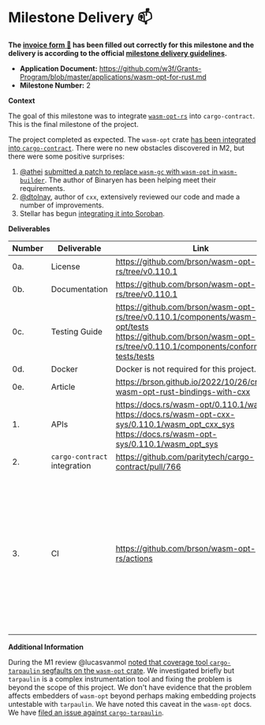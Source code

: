 # Milestone Delivery :mailbox:

**The [invoice form :pencil:](https://docs.google.com/forms/d/e/1FAIpQLSfmNYaoCgrxyhzgoKQ0ynQvnNRoTmgApz9NrMp-hd8mhIiO0A/viewform) has been filled out correctly for this milestone and the delivery is according to the official [milestone delivery guidelines](https://github.com/w3f/Grants-Program/blob/master/docs/milestone-deliverables-guidelines.md).**

- **Application Document:** https://github.com/w3f/Grants-Program/blob/master/applications/wasm-opt-for-rust.md
- **Milestone Number:** 2

**Context**

The goal of this milestone was to integrate [`wasm-opt-rs`] into `cargo-contract`.
This is the final milestone of the project.

[`wasm-opt-rs`]: https://github.com/brson/wasm-opt-rs

The project completed as expected.
The `wasm-opt` crate [has been integrated into `cargo-contract`](https://github.com/paritytech/cargo-contract/pull/766).
There were no new obstacles discovered in M2,
but there were some positive surprises:

1. [@athei](https://github.com/athei)
   [submitted a patch to replace `wasm-gc` with `wasm-opt` in `wasm-builder`](https://github.com/paritytech/substrate/pull/12280).
   The author of Binaryen has been helping meet their requirements.
2. [@dtolnay](https://github.com/dtolnay),
   author of `cxx`,
   extensively reviewed our code and made a number of improvements.
3. Stellar has begun [integrating it into Soroban](https://github.com/stellar/soroban-cli/pull/236).

**Deliverables**

| Number | Deliverable                  | Link                                                                                                                                                                    | Notes                                                                                                                  |
| ------ | ---------------------------- | ----------------------------------------------------------------------------------------------------------------------------------------------------------------------- | ---------------------------------------------------------------------------------------------------------------------- |
| 0a.    | License                      | https://github.com/brson/wasm-opt-rs/tree/v0.110.1                                                                                                                      |                                                                                                                        |
| 0b.    | Documentation                | https://github.com/brson/wasm-opt-rs/tree/v0.110.1                                                                                                                      |                                                                                                                        |
| 0c.    | Testing Guide                | https://github.com/brson/wasm-opt-rs/tree/v0.110.1/components/wasm-opt/tests <br> https://github.com/brson/wasm-opt-rs/tree/v0.110.1/components/conformance-tests/tests |                                                                                                                        |
| 0d.    | Docker                       | Docker is not required for this project.                                                                                                                                |                                                                                                                        |
| 0e.    | Article                      | https://brson.github.io/2022/10/26/creating-wasm-opt-rust-bindings-with-cxx                                                                                             |                                                                                                                        |
| 1.     | APIs                         | https://docs.rs/wasm-opt/0.110.1/wasm_opt <br> https://docs.rs/wasm-opt-cxx-sys/0.110.1/wasm_opt_cxx_sys <br> https://docs.rs/wasm-opt-sys/0.110.1/wasm_opt_sys         |                                                                                                                        |
| 2.     | `cargo-contract` integration | https://github.com/paritytech/cargo-contract/pull/766                                                                                                                   |                                                                                                                        |
| 3.     | CI                           | https://github.com/brson/wasm-opt-rs/actions                                                                                                                            | ARM Linux CI is provided through Circle CI and is visible on pull requests, but not on the linked GitHub actions page. |

**Additional Information**

During the M1 review @lucasvanmol [noted that coverage tool `cargo-tarpaulin` segfaults on the `wasm-opt` crate](https://github.com/w3f/Grant-Milestone-Delivery/blob/master/evaluations/wasm-opt-rust_1_lucasvanmol.md).
We investigated briefly but `tarpaulin` is a complex instrumentation tool and fixing the problem is beyond the scope of this project.
We don't have evidence that the problem affects embedders of `wasm-opt` beyond perhaps making embedding projects untestable with `tarpaulin`.
We have noted this caveat in the `wasm-opt` docs.
We have [filed an issue against `cargo-tarpaulin`](https://github.com/xd009642/tarpaulin/issues/1126).
